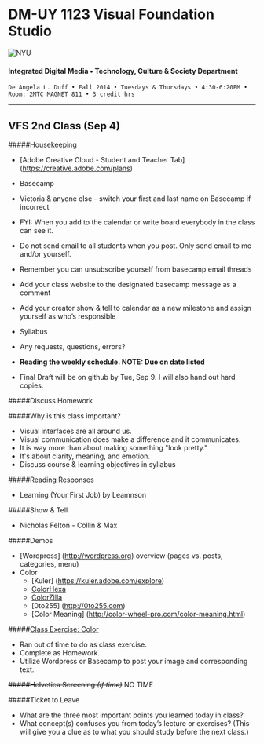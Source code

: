 # DM-UY 1123 Visual Foundation Studio

![NYU](http://ws2.polishedsolid.com/de/nyu_soe_logo.png)
#### Integrated Digital Media • Technology, Culture & Society Department

    De Angela L. Duff • Fall 2014 • Tuesdays & Thursdays • 4:30-6:20PM • Room: 2MTC MAGNET 811 • 3 credit hrs

---

## VFS 2nd Class (Sep 4)

#####Housekeeping
* [Adobe Creative Cloud - Student and Teacher Tab] (https://creative.adobe.com/plans)

* Basecamp
 * Victoria & anyone else - switch your first and last name on Basecamp if incorrect
 * FYI: When you add to the calendar or write board everybody in the class can see it.
 * Do not send email to all students when you post. Only send email to me and/or yourself.
 * Remember you can unsubscribe yourself from basecamp email threads 
 * Add your class website to the designated basecamp message as a comment
 * Add your creator show & tell to calendar as a new milestone and assign yourself as who’s responsible
* Syllabus
 * Any requests, questions, errors?
 * **Reading the weekly schedule. NOTE: Due on date listed**
 * Final Draft will be on github by Tue, Sep 9. I will also hand out hard copies.


#####Discuss Homework


#####Why is this class important?
* Visual interfaces are all around us. 
* Visual communication does make a difference and it communicates.
* It is way more than about making something "look pretty."
* It's about clarity, meaning, and emotion.
* Discuss course & learning objectives in syllabus


#####Reading Responses
* Learning (Your First Job) by Leamnson


#####Show & Tell
* Nicholas Felton - Collin & Max


#####Demos
* [Wordpress] (http://wordpress.org) overview (pages vs. posts, categories, menu)
* Color
  * [Kuler] (https://kuler.adobe.com/explore)
  * [ColorHexa](http://www.colorhexa.com)
  * [ColorZilla](http://www.colorzilla.com)
  * [0to255] (http://0to255.com)
  * [Color Meaning] (http://color-wheel-pro.com/color-meaning.html)
 

#####<a href="class_exercises/dm3193_class_exercise_color.md">Class Exercise: Color</a>
* Ran out of time to do as class exercise. 
* Complete as Homework.
* Utilize Wordpress or Basecamp to post your image and corresponding text.


~~#####Helvetica Screening *(If time)*~~ NO TIME

#####Ticket to Leave
* What are the three most important points you learned today in class? 
* What concept(s) confuses you from today’s lecture or exercises? (This will give you a clue as to what you should study before the next class.)









